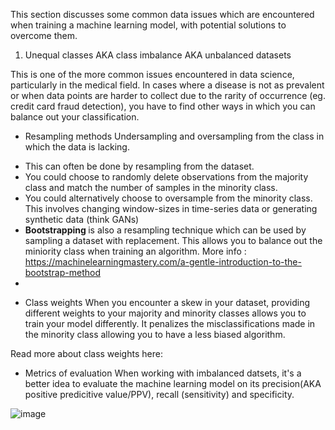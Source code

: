This section discusses some common data issues which are encountered when training a machine learning model, with potential solutions to overcome them. 

1. Unequal classes AKA class imbalance AKA unbalanced datasets

This is one of the more common issues encountered in data science, particularly in the medical field. In cases where a disease is not as prevalent or when data points are harder to collect due to the rarity of occurrence (eg. credit card fraud detection), you have to find other ways in which you can balance out your classification. 

* Resampling methods
Undersampling and oversampling from the class in which the data is lacking. 
- This can often be done by resampling from the dataset. 
- You could choose to randomly delete observations from the majority class and match the number of samples in the minority class.  
- You could alternatively choose to oversample from the minority class. This involves changing window-sizes in time-series data or generating synthetic data (think GANs) 
- <b> Bootstrapping </b> is also a resampling technique which can be used by sampling a dataset with replacement. This allows you to balance out the miniority class when training an algorithm. More info : https://machinelearningmastery.com/a-gentle-introduction-to-the-bootstrap-method
- 

* Class weights
When you encounter a skew in your dataset, providing different weights to your majority and minority classes allows you to train your model differently. It penalizes the misclassifications made in the minority class allowing you to have a less biased algorithm. 

Read more about class weights here: 

* Metrics of evaluation 
When working with imbalanced datsets, it's a better idea to evaluate the machine learning model on its precision(AKA positive predicitive value/PPV), recall (sensitivity) and specificity. 

![image]('/metrics.png')


